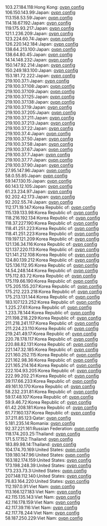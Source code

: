 103.27.184.118:Hong Kong: [ovpn config](vpn/103_27_184_118.ovpn)  
106.150.143.99:Japan: [ovpn config](vpn/106_150_143_99.ovpn)  
113.158.53.59:Japan: [ovpn config](vpn/113_158_53_59.ovpn)  
114.18.67.192:Japan: [ovpn config](vpn/114_18_67_192.ovpn)  
119.175.93.217:Japan: [ovpn config](vpn/119_175_93_217.ovpn)  
121.1.236.209:Japan: [ovpn config](vpn/121_1_236_209.ovpn)  
123.224.60.74:Japan: [ovpn config](vpn/123_224_60_74.ovpn)  
126.220.142.184:Japan: [ovpn config](vpn/126_220_142_184.ovpn)  
138.64.213.100:Japan: [ovpn config](vpn/138_64_213_100.ovpn)  
138.64.80.45:Japan: [ovpn config](vpn/138_64_80_45.ovpn)  
14.14.148.232:Japan: [ovpn config](vpn/14_14_148_232.ovpn)  
150.147.92.214:Japan: [ovpn config](vpn/150_147_92_214.ovpn)  
150.249.183.100:Japan: [ovpn config](vpn/150_249_183_100.ovpn)  
153.181.72.222:Japan: [ovpn config](vpn/153_181_72_222.ovpn)  
219.100.37.1:Japan: [ovpn config](vpn/219_100_37_1.ovpn)  
219.100.37.108:Japan: [ovpn config](vpn/219_100_37_108.ovpn)  
219.100.37.109:Japan: [ovpn config](vpn/219_100_37_109.ovpn)  
219.100.37.125:Japan: [ovpn config](vpn/219_100_37_125.ovpn)  
219.100.37.138:Japan: [ovpn config](vpn/219_100_37_138.ovpn)  
219.100.37.19:Japan: [ovpn config](vpn/219_100_37_19.ovpn)  
219.100.37.205:Japan: [ovpn config](vpn/219_100_37_205.ovpn)  
219.100.37.211:Japan: [ovpn config](vpn/219_100_37_211.ovpn)  
219.100.37.213:Japan: [ovpn config](vpn/219_100_37_213.ovpn)  
219.100.37.22:Japan: [ovpn config](vpn/219_100_37_22.ovpn)  
219.100.37.4:Japan: [ovpn config](vpn/219_100_37_4.ovpn)  
219.100.37.50:Japan: [ovpn config](vpn/219_100_37_50.ovpn)  
219.100.37.58:Japan: [ovpn config](vpn/219_100_37_58.ovpn)  
219.100.37.67:Japan: [ovpn config](vpn/219_100_37_67.ovpn)  
219.100.37.7:Japan: [ovpn config](vpn/219_100_37_7.ovpn)  
219.100.37.77:Japan: [ovpn config](vpn/219_100_37_77.ovpn)  
219.100.37.90:Japan: [ovpn config](vpn/219_100_37_90.ovpn)  
27.95.147.96:Japan: [ovpn config](vpn/27_95_147_96.ovpn)  
58.0.55.85:Japan: [ovpn config](vpn/58_0_55_85.ovpn)  
59.147.130.15:Japan: [ovpn config](vpn/59_147_130_15.ovpn)  
60.143.12.105:Japan: [ovpn config](vpn/60_143_12_105.ovpn)  
61.23.234.97:Japan: [ovpn config](vpn/61_23_234_97.ovpn)  
92.202.42.173:Japan: [ovpn config](vpn/92_202_42_173.ovpn)  
92.202.55.74:Japan: [ovpn config](vpn/92_202_55_74.ovpn)  
112.171.19.147:Korea Republic of: [ovpn config](vpn/112_171_19_147.ovpn)  
115.139.133.98:Korea Republic of: [ovpn config](vpn/115_139_133_98.ovpn)  
118.216.192.134:Korea Republic of: [ovpn config](vpn/118_216_192_134.ovpn)  
118.37.227.190:Korea Republic of: [ovpn config](vpn/118_37_227_190.ovpn)  
118.41.251.223:Korea Republic of: [ovpn config](vpn/118_41_251_223.ovpn)  
118.41.251.223:Korea Republic of: [ovpn config](vpn/118_41_251_223.ovpn)  
119.197.121.209:Korea Republic of: [ovpn config](vpn/119_197_121_209.ovpn)  
121.136.34.116:Korea Republic of: [ovpn config](vpn/121_136_34_116.ovpn)  
121.137.220.113:Korea Republic of: [ovpn config](vpn/121_137_220_113.ovpn)  
121.141.212.108:Korea Republic of: [ovpn config](vpn/121_141_212_108.ovpn)  
124.80.139.212:Korea Republic of: [ovpn config](vpn/124_80_139_212.ovpn)  
125.136.112.95:Korea Republic of: [ovpn config](vpn/125_136_112_95.ovpn)  
14.54.248.144:Korea Republic of: [ovpn config](vpn/14_54_248_144.ovpn)  
175.112.83.72:Korea Republic of: [ovpn config](vpn/175_112_83_72.ovpn)  
175.119.66.190:Korea Republic of: [ovpn config](vpn/175_119_66_190.ovpn)  
175.205.155.207:Korea Republic of: [ovpn config](vpn/175_205_155_207.ovpn)  
175.212.223.218:Korea Republic of: [ovpn config](vpn/175_212_223_218.ovpn)  
175.213.131.144:Korea Republic of: [ovpn config](vpn/175_213_131_144.ovpn)  
183.107.123.252:Korea Republic of: [ovpn config](vpn/183_107_123_252.ovpn)  
1.225.27.61:Korea Republic of: [ovpn config](vpn/1_225_27_61.ovpn)  
1.233.78.144:Korea Republic of: [ovpn config](vpn/1_233_78_144.ovpn)  
211.198.218.229:Korea Republic of: [ovpn config](vpn/211_198_218_229.ovpn)  
211.218.241.117:Korea Republic of: [ovpn config](vpn/211_218_241_117.ovpn)  
211.224.23.110:Korea Republic of: [ovpn config](vpn/211_224_23_110.ovpn)  
219.241.49.17:Korea Republic of: [ovpn config](vpn/219_241_49_17.ovpn)  
220.78.178.117:Korea Republic of: [ovpn config](vpn/220_78_178_117.ovpn)  
220.88.82.131:Korea Republic of: [ovpn config](vpn/220_88_82_131.ovpn)  
221.147.32.185:Korea Republic of: [ovpn config](vpn/221_147_32_185.ovpn)  
221.160.252.115:Korea Republic of: [ovpn config](vpn/221_160_252_115.ovpn)  
221.162.98.36:Korea Republic of: [ovpn config](vpn/221_162_98_36.ovpn)  
221.165.214.164:Korea Republic of: [ovpn config](vpn/221_165_214_164.ovpn)  
222.104.93.205:Korea Republic of: [ovpn config](vpn/222_104_93_205.ovpn)  
222.99.202.21:Korea Republic of: [ovpn config](vpn/222_99_202_21.ovpn)  
39.117.66.233:Korea Republic of: [ovpn config](vpn/39_117_66_233.ovpn)  
49.161.10.170:Korea Republic of: [ovpn config](vpn/49_161_10_170.ovpn)  
58.232.231.81:Korea Republic of: [ovpn config](vpn/58_232_231_81.ovpn)  
59.17.48.107:Korea Republic of: [ovpn config](vpn/59_17_48_107.ovpn)  
59.9.46.72:Korea Republic of: [ovpn config](vpn/59_9_46_72.ovpn)  
61.42.208.181:Korea Republic of: [ovpn config](vpn/61_42_208_181.ovpn)  
61.77.160.137:Korea Republic of: [ovpn config](vpn/61_77_160_137.ovpn)  
37.211.85.123:Qatar: [ovpn config](vpn/37_211_85_123.ovpn)  
5.181.235.14:Romania: [ovpn config](vpn/5_181_235_14.ovpn)  
92.37.221.161:Russian Federation: [ovpn config](vpn/92_37_221_161.ovpn)  
118.174.203.25:Thailand: [ovpn config](vpn/118_174_203_25.ovpn)  
171.5.17.152:Thailand: [ovpn config](vpn/171_5_17_152.ovpn)  
183.89.98.14:Thailand: [ovpn config](vpn/183_89_98_14.ovpn)  
104.174.70.169:United States: [ovpn config](vpn/104_174_70_169.ovpn)  
139.180.147.96:United States: [ovpn config](vpn/139_180_147_96.ovpn)  
163.182.174.159:United States: [ovpn config](vpn/163_182_174_159.ovpn)  
173.198.248.39:United States: [ovpn config](vpn/173_198_248_39.ovpn)  
173.233.73.3:United States: [ovpn config](vpn/173_233_73_3.ovpn)  
207.148.112.140:United States: [ovpn config](vpn/207_148_112_140.ovpn)  
76.83.164.220:United States: [ovpn config](vpn/76_83_164_220.ovpn)  
112.197.0.91:Viet Nam: [ovpn config](vpn/112_197_0_91.ovpn)  
113.166.127.183:Viet Nam: [ovpn config](vpn/113_166_127_183.ovpn)  
42.115.135.143:Viet Nam: [ovpn config](vpn/42_115_135_143.ovpn)  
42.116.178.159:Viet Nam: [ovpn config](vpn/42_116_178_159.ovpn)  
42.117.39.116:Viet Nam: [ovpn config](vpn/42_117_39_116.ovpn)  
42.117.78.244:Viet Nam: [ovpn config](vpn/42_117_78_244.ovpn)  
58.187.250.229:Viet Nam: [ovpn config](vpn/58_187_250_229.ovpn)  
